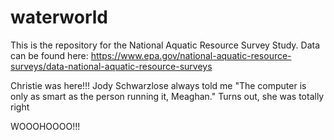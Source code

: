 # waterworld
This is the repository for the National Aquatic Resource Survey Study.
Data can be found here: https://www.epa.gov/national-aquatic-resource-surveys/data-national-aquatic-resource-surveys

Christie was here!!!
Jody Schwarzlose always told me "The computer is only as smart as the person running it, Meaghan." Turns out, she was totally right

WOOOHOOOO!!!

